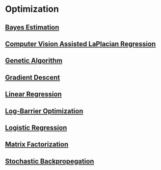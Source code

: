 # Optimization

## [Bayes Estimation](./bayes_estimation)  

## [Computer Vision Assisted LaPlacian Regression](./computer-vision-laplacian)

## [Genetic Algorithm](./genetic_algorithm)  

## [Gradient Descent](./gradient_descent)

## [Linear Regression](./linear_regression)  

## [Log-Barrier Optimization](./log_barrier)  

## [Logistic Regression](./logistic_regression)  

## [Matrix Factorization](./matrix_factorization)  

## [Stochastic Backpropegation](./stochastic_backpropegation)  
